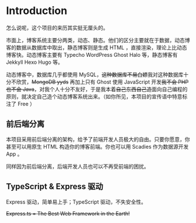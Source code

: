 # Introduction

怎么说呢，这个项目的来历其实挺无厘头的。

市面上，博客系统主要分两类，动态、静态。他们的区分主要就在于数据，动态博客的数据从数据库中取出，静态博客则是生成 HTML ，直接渲染，理论上比动态博客快。动态博客主要有 Typecho WordPress Ghost Halo 等，静态博客有 Jekkyll Hexo Hugo 等。

动态博客中，数据库几乎都使用 MySQL，~~这种数据库不易白嫖~~我对这种数据库十分不欣赏，~~MongoDB yyds~~ 再加上只有 Ghost 使用 JavaScript 开发~~我不会 PHP 也不会 Java~~，对我个人十分不友好，于是我本着~~自己东西自己造~~面向自己编程的原则，就决定自己造个动态博客系统出来。（如你所见，本项目的宣传语中特意标注了 Free ）

## 前后端分离

本项目采用前后端分离的架构，给予了前端开发人员极大的自由。只要你愿意，你甚至可以用原生 HTML 构造你的博客前端。你也可以用 Scadies 作为数据源开发 App 。

同样因为前后端分离，后端开发人员也可以不再受前端的困扰。

## TypeScript & Express 驱动

Express 驱动，简单易上手；TypeScript 驱动，不失安全性。

~~Express.ts = The Best Web Framework in the Earth!~~